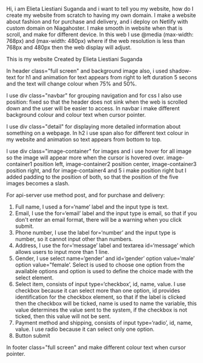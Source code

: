 Hi, i am Elieta Liestiani Suganda and i want to tell you my website, how do I create my website from scratch to having my own domain. I make a website about fashion and for purchase and delivery, and i deploy on Netlify with custom domain on Niagahoster. I make smooth in website when that is scroll, and make for different device. In this web I use @media (max-width: 768px) and (max-width: 480px) where if the web resolution is less than 768px and 480px then the web display will adjust. 

This is my website []()
Created by Elieta Liestiani Suganda

In header class="full screen" and background image also, i used shadow-text for h1 and animation for text appears from right to left duration 5 secons and the text will change colour when 75% and 50%.

I use div class="navbar" for grouping navigation and for css I also use position: fixed so that the header does not sink when the web is scrolled down and the user will be easier to access. In navbar i make different background colour and colour text when cursor pointer.

I use div class="detail" for displaying more detailed information about something on a webpage. In h2 i use span also for different text colour in my website and animation so text appears from bottom to top.

I use div class="image-container" for images and i use hover for all image so the image will appear more when the cursor is hovered over. image-container1 position left, image-container2 position center, image-container3 position right, and for image-container4 and 5 i make position right but I added padding to the position of both, so that the position of the five images becomes a slash.

For api-server use method post, and for purchase and delivery:
1. Full name, I used a for=‘name’ label and the input type is text.
2. Email, I use the for=‘email’ label and the input type is email, so that if you don't enter an email format, there will be a warning when you click submit.
3. Phone number, I use the label for=‘number’ and the input type is number, so it cannot input other than numbers.
4. Address, I use the for=‘message’ label and textarea id=‘message’ which allows users to input more than 1 line.
5. Gender, I use select name=‘gender’ and id=‘gender’ option value=‘male’ option value="female’. Select is used to choose one option from the available options and option is used to define the choice made with the select element.
6. Select item, consists of input type=‘checkbox’, id, name, value. I use checkbox because it can select more than one option, id provides identification for the checkbox element, so that if the label is clicked then the checkbox will be ticked, name is used to name the variable, this value determines the value sent to the system, if the checkbox is not ticked, then this value will not be sent.
7. Payment method and shipping, consists of input type=‘radio’, id, name, value. I use radio because it can select only one option.
8. Button submit

In footer class="full screen" and make different colour text when cursor pointer.